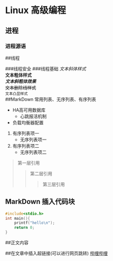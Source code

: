 # Linux 高级编程

## 进程

### 进程源语

##线程

###线程安全
###线程基础
*文本斜体样式*</br>
**文本粗体样式**</br>
***文本斜粗体效果***</br>
~~文本删除线样式~~</br>
`文本凸显样式`</br>
##MarkDown 常用列表、无序列表、有序列表
* HA高可用数据库
	* 心跳报活机制
* 负载均衡器配置
1. 有序列表项一
	* 无序列表项一
2. 有序列表项二
	* 无序列表项二
> 第一层引用
>> 第二层引用
>>> 第三层引用
## MarkDown 插入代码块

```c
#include<stdio.h>
int main(){
	printf("hello\n");
	return 0;
}

```
##正文内容

##在文章中插入超链接(可以进行网页跳转)
[哔哩哔哩](https://www.bilibili.com/)
